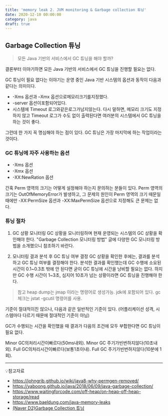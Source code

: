 ```yaml
---
title: 'memory leak 2. JVM monitoring & Garbage collection 튜닝'
date: 2020-12-10 00:00:00
category: java
draft: true
---
```


## Garbage Collection 튜닝

>모든 Java 기반의 서비스에서 GC 튜닝을 해야 할까?

결론부터 이야기하면 모든 Java 기반의 서비스에서 GC 튜닝을 진행할 필요는 없다.

GC 튜닝이 필요 없다는 이야기는 운영 중인 Java 기반 시스템의 옵션과 동작이 다음과 같다는 의미이다.

- -Xms 옵션과 –Xmx 옵션으로메모리크기를지정했다.
- -server 옵션이포함되어있다.
- 시스템에 Timeout 로그와같은로그가남지않는다.
다시 말하면, 메모리 크기도 지정하지 않고 Timeout 로그가 수도 없이 출력된다면 여러분의 시스템에서 GC 튜닝을 하는 것이 좋다.

그런데 한 가지 꼭 명심해야 하는 점이 있다. GC 튜닝은 가장 마지막에 하는 작업이라는 것이다.

### GC 튜닝에 자주 사용하는 옵션
- -Xms 옵션
- -Xmx 옵션
- -XX:NewRation 옵션


간혹 Perm 영역의 크기는 어떻게 설정해야 하는지 문의하는 분들이 있다. Perm 영역의 크기는 OutOfMemoryError가 발생하고, 그 문제의 원인이 Perm 영역의 크기 때문일 때에만 -XX:PermSize 옵션과 -XX:MaxPermSize 옵션으로 지정해도 큰 문제는 없다.


### 튜닝 절차
1. GC 상황 모니터링
GC 상황을 모니터링하며 현재 운영되는 시스템의 GC 상황을 확인해야 한다. "Garbage Collection 모니터링 방법" 글에 다양한 GC 모니터링 방법을 소개했으니 참조하기 바란다.

2. 모니터링 결과 분석 후 GC 튜닝 여부 결정
GC 상황을 확인한 후에는, 결과를 분석하고 GC 튜닝 여부를 결정해야 한다. 분석한 결과를 확인했는데 GC 수행에 소요된 시간이 0.1~0.3초 밖에 안 된다면 굳이 GC 튜닝에 시간을 낭비할 필요는 없다. 하지만 GC 수행 시간이 1~3초, 심지어 10초가 넘는 상황이라면 GC 튜닝을 진행해야 한다.

>참고
> heap dump는 jmap 이라는 명령어로 생성가능. jdk에 포함되어 있다.
> gc 체크는 jstat -gcutil 명령어를 사용.

기준이 절대적이진 않으나, 다음과 같은 일반적인 기준이 있다. (어플리케이션 성격, 시스템마다 다르기 때문에 절대적인 기준이 아님)

GC가 수행되는 시간을 확인했을 때 결과가 다음의 조건에 모두 부합한다면 GC 튜닝이 필요 없다.

Minor GC의처리시간이빠르다(50ms내외).
Minor GC 주기가빈번하지않다(10초내외).
Full GC의처리시간이빠르다(보통1초이내).
Full GC 주기가빈번하지않다(10분에 1회).

---

💡참고자료
- https://johngrib.github.io/wiki/java8-why-permgen-removed/
- https://yaboong.github.io/java/2018/06/09/java-garbage-collection/
- https://www.waitingforcode.com/off-heap/on-heap-off-heap-storage/read
- https://www.baeldung.com/java-memory-leaks
- [(Naver D2)Garbage Collection 튜닝](https://d2.naver.com/helloworld/37111)
